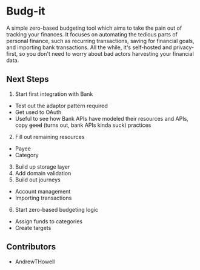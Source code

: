 # Budg-it

A simple zero-based budgeting tool which aims to take the pain out of tracking your finances. It focuses on automating the tedious parts of personal finance, such as recurring transactions, saving for financial goals, and importing bank transactions. All the while, it's self-hosted and privacy-first, so you don't need to worry about bad actors harvesting your financial data.

## Next Steps

1. Start first integration with Bank
  - Test out the adaptor pattern required
  - Get used to OAuth
  - Useful to see how Bank APIs have modeled their resources and APIs, copy ~~good~~ (turns out, bank APIs kinda suck) practices
2. Fill out remaining resources
  - Payee
  - Category
3. Build up storage layer
4. Add domain validation
5. Build out journeys
  - Account management
  - Importing transactions  
6. Start zero-based budgeting logic
  - Assign funds to categories
  - Create targets

## Contributors

- AndrewTHowell